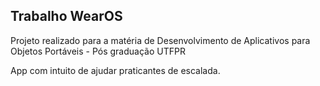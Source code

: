## Trabalho WearOS

Projeto realizado para a matéria de Desenvolvimento de Aplicativos para Objetos Portáveis - Pós graduação UTFPR

App com intuito de ajudar praticantes de escalada.
